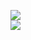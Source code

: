 [![](https://img.shields.io/badge/Made%20With-Github%20Spray-lightgrey.svg?style=for-the-badge&logo=github)](https://github.com/Annihil/github-spray#18800)  
[![](https://i.imgur.com/2DrTn0Z.gif)](https://github.com/Annihil/github-spray)